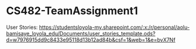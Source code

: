 # CS482-TeamAssignment1

User Stories: https://studentsloyola-my.sharepoint.com/:x:/r/personal/aolu-bamisaye_loyola_edu/Documents/user_stories_template.ods?d=w7976915dd9c8433e95118d13b12ad84b&csf=1&web=1&e=bvX7Nf
